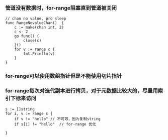 ### 管道没有数据时，for-range阻塞直到管道被关闭

```golang
// chan no value, pro sleep
func RangeNovalueChan()  {
	c := make(chan int, 2)
	c <- 2
	go func() {
		close(c)
	}()
	for v := range c {
		fmt.Println(v)
	}
}
```

### for-range可以使用数组指针但是不能使用切片指针

### for-range每次对迭代副本进行拷贝，对于元数据比较大的，尽量用索引下标来访问

```golang
s := []string
for i, v := range s {
	if v != "hello" // 不可取，因为复制string
    if s[i] != "hello"  // for-range 优化
	
}
```
